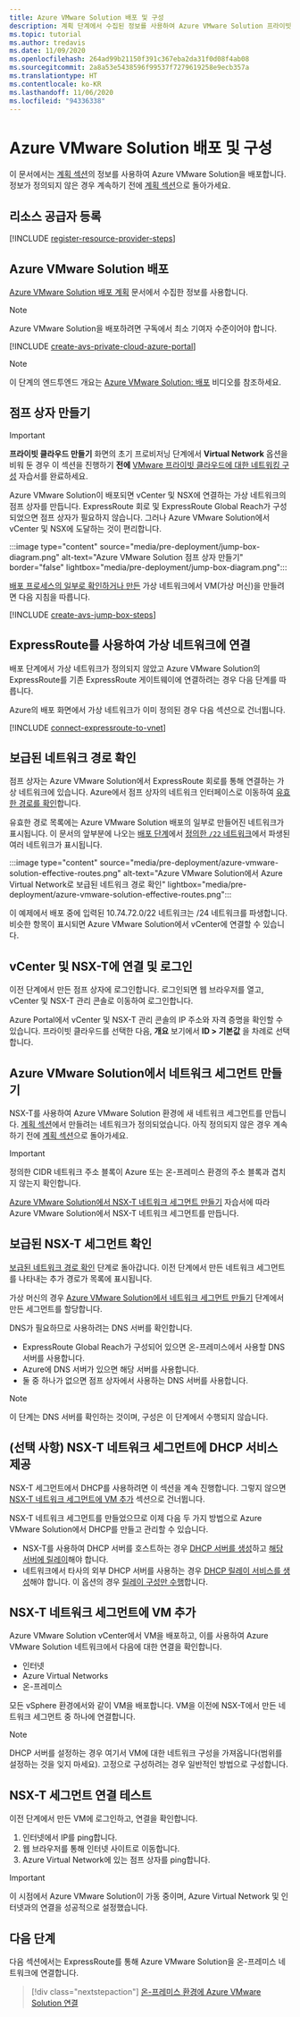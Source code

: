 ```yaml
---
title: Azure VMware Solution 배포 및 구성
description: 계획 단계에서 수집된 정보를 사용하여 Azure VMware Solution 프라이빗 클라우드를 배포하는 방법을 알아봅니다.
ms.topic: tutorial
ms.author: tredavis
ms.date: 11/09/2020
ms.openlocfilehash: 264ad99b21150f391c367eba2da31f0d08f4ab08
ms.sourcegitcommit: 2a8a53e5438596f99537f7279619258e9ecb357a
ms.translationtype: HT
ms.contentlocale: ko-KR
ms.lasthandoff: 11/06/2020
ms.locfileid: "94336338"
---
```

# <a name="deploy-and-configure-azure-vmware-solution"></a>Azure VMware Solution 배포 및 구성

이 문서에서는 [계획 섹션](production-ready-deployment-steps.md)의 정보를 사용하여 Azure VMware Solution을 배포합니다. 정보가 정의되지 않은 경우 계속하기 전에 [계획 섹션](production-ready-deployment-steps.md)으로 돌아가세요.

## <a name="register-the-resource-provider"></a>리소스 공급자 등록

[!INCLUDE [register-resource-provider-steps](includes/register-resource-provider-steps.md)]


## <a name="deploy-azure-vmware-solution"></a>Azure VMware Solution 배포

[Azure VMware Solution 배포 계획](production-ready-deployment-steps.md) 문서에서 수집한 정보를 사용합니다.

>[!NOTE]
>Azure VMware Solution을 배포하려면 구독에서 최소 기여자 수준이어야 합니다.

[!INCLUDE [create-avs-private-cloud-azure-portal](includes/create-private-cloud-azure-portal-steps.md)]

>[!NOTE]
>이 단계의 엔드투엔드 개요는 [Azure VMware Solution: 배포](https://www.youtube.com/embed/1JLB3L2WDWI) 비디오를 참조하세요. 

## <a name="create-the-jump-box"></a>점프 상자 만들기

>[!IMPORTANT]
>**프라이빗 클라우드 만들기** 화면의 초기 프로비저닝 단계에서 **Virtual Network** 옵션을 비워 둔 경우 이 섹션을 진행하기 **전에** [VMware 프라이빗 클라우드에 대한 네트워킹 구성](tutorial-configure-networking.md) 자습서를 완료하세요.  

Azure VMware Solution이 배포되면 vCenter 및 NSX에 연결하는 가상 네트워크의 점프 상자를 만듭니다. ExpressRoute 회로 및 ExpressRoute Global Reach가 구성되었으면 점프 상자가 필요하지 않습니다.  그러나 Azure VMware Solution에서 vCenter 및 NSX에 도달하는 것이 편리합니다.  

:::image type="content" source="media/pre-deployment/jump-box-diagram.png" alt-text="Azure VMware Solution 점프 상자 만들기" border="false" lightbox="media/pre-deployment/jump-box-diagram.png":::

[배포 프로세스의 일부로 확인하거나 만든](production-ready-deployment-steps.md#azure-virtual-network-to-attach-azure-vmware-solution) 가상 네트워크에서 VM(가상 머신)을 만들려면 다음 지침을 따릅니다. 

[!INCLUDE [create-avs-jump-box-steps](includes/create-jump-box-steps.md)]

## <a name="connect-to-a-virtual-network-with-expressroute"></a>ExpressRoute를 사용하여 가상 네트워크에 연결

배포 단계에서 가상 네트워크가 정의되지 않았고 Azure VMware Solution의 ExpressRoute를 기존 ExpressRoute 게이트웨이에 연결하려는 경우 다음 단계를 따릅니다.

Azure의 배포 화면에서 가상 네트워크가 이미 정의된 경우 다음 섹션으로 건너뜁니다.

[!INCLUDE [connect-expressroute-to-vnet](includes/connect-expressroute-vnet.md)]

## <a name="verify-network-routes-advertised"></a>보급된 네트워크 경로 확인

점프 상자는 Azure VMware Solution에서 ExpressRoute 회로를 통해 연결하는 가상 네트워크에 있습니다.  Azure에서 점프 상자의 네트워크 인터페이스로 이동하여 [유효한 경로를 확인](../virtual-network/manage-route-table.md#view-effective-routes)합니다.

유효한 경로 목록에는 Azure VMware Solution 배포의 일부로 만들어진 네트워크가 표시됩니다. 이 문서의 앞부분에 나오는 [배포 단계](#deploy-azure-vmware-solution)에서 [정의한 `/22` 네트워크](production-ready-deployment-steps.md#ip-address-segment)에서 파생된 여러 네트워크가 표시됩니다.

:::image type="content" source="media/pre-deployment/azure-vmware-solution-effective-routes.png" alt-text="Azure VMware Solution에서 Azure Virtual Network로 보급된 네트워크 경로 확인" lightbox="media/pre-deployment/azure-vmware-solution-effective-routes.png":::

이 예제에서 배포 중에 입력된 10.74.72.0/22 네트워크는 /24 네트워크를 파생합니다.  비슷한 항목이 표시되면 Azure VMware Solution에서 vCenter에 연결할 수 있습니다.

## <a name="connect-and-sign-in-to-vcenter-and-nsx-t"></a>vCenter 및 NSX-T에 연결 및 로그인

이전 단계에서 만든 점프 상자에 로그인합니다. 로그인되면 웹 브라우저를 열고, vCenter 및 NSX-T 관리 콘솔로 이동하여 로그인합니다.  

Azure Portal에서 vCenter 및 NSX-T 관리 콘솔의 IP 주소와 자격 증명을 확인할 수 있습니다.  프라이빗 클라우드를 선택한 다음, **개요** 보기에서 **ID > 기본값** 을 차례로 선택합니다. 

## <a name="create-a-network-segment-on-azure-vmware-solution"></a>Azure VMware Solution에서 네트워크 세그먼트 만들기

NSX-T를 사용하여 Azure VMware Solution 환경에 새 네트워크 세그먼트를 만듭니다.  [계획 섹션](production-ready-deployment-steps.md)에서 만들려는 네트워크가 정의되었습니다.  아직 정의되지 않은 경우 계속하기 전에 [계획 섹션](production-ready-deployment-steps.md)으로 돌아가세요.

>[!IMPORTANT]
>정의한 CIDR 네트워크 주소 블록이 Azure 또는 온-프레미스 환경의 주소 블록과 겹치지 않는지 확인합니다.  

[Azure VMware Solution에서 NSX-T 네트워크 세그먼트 만들기](tutorial-nsx-t-network-segment.md) 자습서에 따라 Azure VMware Solution에서 NSX-T 네트워크 세그먼트를 만듭니다.

## <a name="verify-advertised-nsx-t-segment"></a>보급된 NSX-T 세그먼트 확인

[보급된 네트워크 경로 확인](#verify-network-routes-advertised) 단계로 돌아갑니다. 이전 단계에서 만든 네트워크 세그먼트를 나타내는 추가 경로가 목록에 표시됩니다.  

가상 머신의 경우 [Azure VMware Solution에서 네트워크 세그먼트 만들기](#create-a-network-segment-on-azure-vmware-solution) 단계에서 만든 세그먼트를 할당합니다.  

DNS가 필요하므로 사용하려는 DNS 서버를 확인합니다.  

- ExpressRoute Global Reach가 구성되어 있으면 온-프레미스에서 사용할 DNS 서버를 사용합니다.  
- Azure에 DNS 서버가 있으면 해당 서버를 사용합니다.  
- 둘 중 하나가 없으면 점프 상자에서 사용하는 DNS 서버를 사용합니다.

>[!NOTE]
>이 단계는 DNS 서버를 확인하는 것이며, 구성은 이 단계에서 수행되지 않습니다.

## <a name="optional-provide-dhcp-services-to-nsx-t-network-segment"></a>(선택 사항) NSX-T 네트워크 세그먼트에 DHCP 서비스 제공

NSX-T 세그먼트에서 DHCP를 사용하려면 이 섹션을 계속 진행합니다. 그렇지 않으면 [NSX-T 네트워크 세그먼트에 VM 추가](#add-a-vm-on-the-nsx-t-network-segment) 섹션으로 건너뜁니다.  

NSX-T 네트워크 세그먼트를 만들었으므로 이제 다음 두 가지 방법으로 Azure VMware Solution에서 DHCP를 만들고 관리할 수 있습니다.

* NSX-T를 사용하여 DHCP 서버를 호스트하는 경우 [DHCP 서버를 생성](manage-dhcp.md#create-a-dhcp-server)하고 [해당 서버에 릴레이](manage-dhcp.md#create-dhcp-relay-service)해야 합니다. 
* 네트워크에서 타사의 외부 DHCP 서버를 사용하는 경우 [DHCP 릴레이 서비스를 생성](manage-dhcp.md#create-dhcp-relay-service)해야 합니다.  이 옵션의 경우 [릴레이 구성만 수행](manage-dhcp.md#create-dhcp-relay-service)합니다.


## <a name="add-a-vm-on-the-nsx-t-network-segment"></a>NSX-T 네트워크 세그먼트에 VM 추가

Azure VMware Solution vCenter에서 VM을 배포하고, 이를 사용하여 Azure VMware Solution 네트워크에서 다음에 대한 연결을 확인합니다.

- 인터넷
- Azure Virtual Networks
- 온-프레미스  

모든 vSphere 환경에서와 같이 VM을 배포합니다.  VM을 이전에 NSX-T에서 만든 네트워크 세그먼트 중 하나에 연결합니다.  

>[!NOTE]
>DHCP 서버를 설정하는 경우 여기서 VM에 대한 네트워크 구성을 가져옵니다(범위를 설정하는 것을 잊지 마세요).  고정으로 구성하려는 경우 일반적인 방법으로 구성합니다.

## <a name="test-the-nsx-t-segment-connectivity"></a>NSX-T 세그먼트 연결 테스트

이전 단계에서 만든 VM에 로그인하고, 연결을 확인합니다.

1. 인터넷에서 IP를 ping합니다.
2. 웹 브라우저를 통해 인터넷 사이트로 이동합니다.
3. Azure Virtual Network에 있는 점프 상자를 ping합니다.

>[!IMPORTANT]
>이 시점에서 Azure VMware Solution이 가동 중이며, Azure Virtual Network 및 인터넷과의 연결을 성공적으로 설정했습니다.

## <a name="next-steps"></a>다음 단계

다음 섹션에서는 ExpressRoute를 통해 Azure VMware Solution을 온-프레미스 네트워크에 연결합니다.
> [!div class="nextstepaction"]
> [온-프레미스 환경에 Azure VMware Solution 연결](azure-vmware-solution-on-premises.md)
